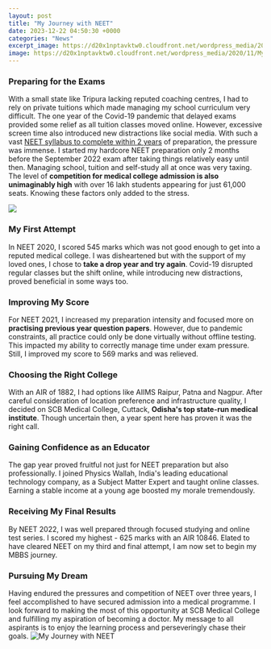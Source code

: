 ```yaml
---
layout: post
title: "My Journey with NEET"
date: 2023-12-22 04:50:30 +0000
categories: "News"
excerpt_image: https://d20x1nptavktw0.cloudfront.net/wordpress_media/2020/11/My-Journey-of-Success-from-ANTHE.jpg
image: https://d20x1nptavktw0.cloudfront.net/wordpress_media/2020/11/My-Journey-of-Success-from-ANTHE.jpg
---
```


### Preparing for the Exams
With a small state like Tripura lacking reputed coaching centres, I had to rely on private tuitions which made managing my school curriculum very difficult. The one year of the Covid-19 pandemic that delayed exams provided some relief as all tuition classes moved online. However, excessive screen time also introduced new distractions like social media. With such a vast [NEET syllabus to complete within 2 years](https://store.fi.io.vn/play-well-with-others-otter-lover-animal-marine-biologist-1) of preparation, the pressure was immense. 
I started my hardcore NEET preparation only 2 months before the September 2022 exam after taking things relatively easy until then. Managing school, tuition and self-study all at once was very taxing. The level of **competition for medical college admission is also unimaginably high** with over 16 lakh students appearing for just 61,000 seats. Knowing these factors only added to the stress.

![](https://i.ytimg.com/vi/8v1vfykP92s/maxresdefault.jpg)
### My First Attempt
In NEET 2020, I scored 545 marks which was not good enough to get into a reputed medical college. I was disheartened but with the support of my loved ones, I chose to **take a drop year and try again**. Covid-19 disrupted regular classes but the shift online, while introducing new distractions, proved beneficial in some ways too. 
### Improving My Score
For NEET 2021, I increased my preparation intensity and focused more on **practising previous year question papers**. However, due to pandemic constraints, all practice could only be done virtually without offline testing. This impacted my ability to correctly manage time under exam pressure. Still, I improved my score to 569 marks and was relieved.
### Choosing the Right College
With an AIR of 1882, I had options like AIIMS Raipur, Patna and Nagpur. After careful consideration of location preference and infrastructure quality, I decided on SCB Medical College, Cuttack, **Odisha's top state-run medical institute**. Though uncertain then, a year spent here has proven it was the right call.
### Gaining Confidence as an Educator
The gap year proved fruitful not just for NEET preparation but also professionally. I joined Physics Wallah, India's leading educational technology company, as a Subject Matter Expert and taught online classes. Earning a stable income at a young age boosted my morale tremendously. 
### Receiving My Final Results   
By NEET 2022, I was well prepared through focused studying and online test series. I scored my highest - 625 marks with an AIR 10846. Elated to have cleared NEET on my third and final attempt, I am now set to begin my MBBS journey.
### Pursuing My Dream
Having endured the pressures and competition of NEET over three years, I feel accomplished to have secured admission into a medical programme. I look forward to making the most of this opportunity at SCB Medical College and fulfilling my aspiration of becoming a doctor. My message to all aspirants is to enjoy the learning process and perseveringly chase their goals.
![My Journey with NEET](https://d20x1nptavktw0.cloudfront.net/wordpress_media/2020/11/My-Journey-of-Success-from-ANTHE.jpg)